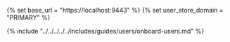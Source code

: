 {% set base_url = "https://localhost:9443" %}
{% set user_store_domain = "PRIMARY" %}

{% include "../../../../../includes/guides/users/onboard-users.md" %}